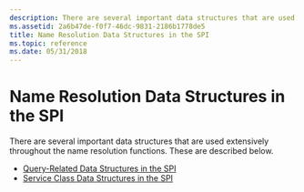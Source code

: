 ```yaml
---
description: There are several important data structures that are used extensively throughout the name resolution functions.
ms.assetid: 2a6b47de-f0f7-46dc-9831-2186b1778de5
title: Name Resolution Data Structures in the SPI
ms.topic: reference
ms.date: 05/31/2018
---
```


# Name Resolution Data Structures in the SPI

There are several important data structures that are used extensively throughout the name resolution functions. These are described below.

-   [Query-Related Data Structures in the SPI](query-related-data-structures-in-the-spi-2.md)
-   [Service Class Data Structures in the SPI](service-class-data-structures-in-the-spi-2.md)

 

 



